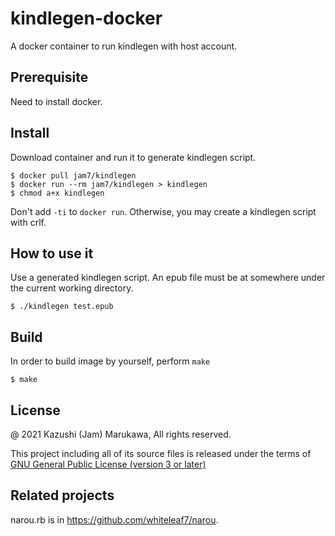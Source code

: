 # kindlegen-docker
A docker container to run kindlegen with host account.

## Prerequisite

Need to install docker.

## Install

Download container and run it to generate kindlegen script.

```
$ docker pull jam7/kindlegen
$ docker run --rm jam7/kindlegen > kindlegen
$ chmod a+x kindlegen
```

Don't add `-ti` to `docker run`.  Otherwise, you may create a kindlegen
script with crlf.

## How to use it

Use a generated kindlegen script.  An epub file must be at somewhere
under the current working directory.

```
$ ./kindlegen test.epub
```

## Build

In order to build image by yourself, perform `make`

```
$ make
```

## License

@ 2021 Kazushi (Jam) Marukawa, All rights reserved.

This project including all of its source files is released under the terms of [GNU General Public License (version 3 or later)](http://www.gnu.org/licenses/gpl.txt)

## Related projects

narou.rb is in https://github.com/whiteleaf7/narou.
